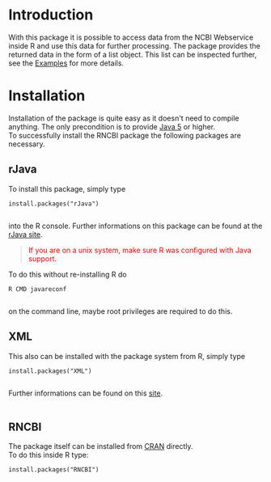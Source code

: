 # Introduction #
With this package it is possible to access data from the NCBI Webservice inside R and use this data for further processing.
The package provides the returned data in the form of a list object. This list can be inspected further, see the [Examples](Examples.md) for more details.

# Installation #
Installation of the package is quite easy as it doesn't need to compile anything.
The only precondition is to provide [Java 5](http://www.java.com/) or higher.<br>
To successfully install the RNCBI package the following packages are necessary.<br>
<h2>rJava</h2>
To install this package, simply type<br>
<pre><code>install.packages("rJava")<br>
</code></pre>
into the R console. Further informations on this package can be found at the <a href='http://www.rforge.net/rJava/'>rJava site</a>.<br>
<blockquote><font color='red'>If you are on a unix system, make sure R was configured with Java support.</font></blockquote>
To do this without re-installing R do<br>
<pre><code>R CMD javareconf<br>
</code></pre>
on the command line, maybe root privileges are required to do this.<br>
<h2>XML</h2>
This also can be installed with the package system from R, simply type<br>
<pre><code>install.packages("XML")<br>
</code></pre>
Further informations can be found on this <a href='http://cran.r-project.org/web/packages/XML/index.html'>site</a>.<br>
<br>
<h2>RNCBI</h2>
The package itself can be installed from <a href='http://cran.r-project.org/'>CRAN</a> directly.<br>
To do this inside R type:<br>
<pre><code>install.packages("RNCBI")<br>
</code></pre>
